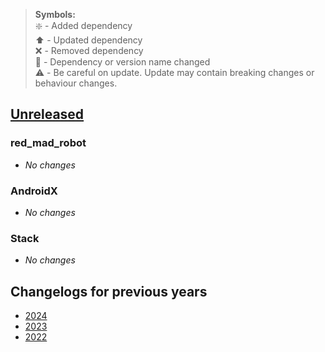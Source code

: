 > **Symbols:** \
> :sparkle: - Added dependency \
> :arrow_up: - Updated dependency \
> :x: - Removed dependency \
> :memo: - Dependency or version name changed \
> :warning: - Be careful on update. Update may contain breaking changes or behaviour changes.

## [Unreleased]

### red_mad_robot

- *No changes*

### AndroidX

- *No changes*

### Stack

- *No changes*

## Changelogs for previous years

- [2024](CHANGELOG-2024.md)
- [2023](CHANGELOG-2023.md)
- [2022](CHANGELOG-2022.md)

[unreleased]: https://github.com/RedMadRobot/gradle-version-catalogs/compare/2024.12.12...main
